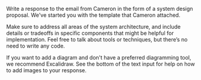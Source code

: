 Write a response to the email from Cameron in the form of a system design proposal. We've started you with the template that Cameron attached.

Make sure to address all areas of the system architecture, and include details or tradeoffs in specific components that might be helpful for implementation. Feel free to talk about tools or techniques, but there’s no need to write any code.

If you want to add a diagram and don't have a preferred diagramming tool, we recommend Excalidraw. See the bottom of the text input for help on how to add images to your response.
